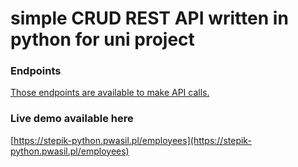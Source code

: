 # simple CRUD REST API written in python for uni project

### Endpoints

[Those endpoints are available to make API calls.](https://stepik-python.pwasil.pl/docs)

### Live demo available here
[https://stepik-python.pwasil.pl/employees](https://stepik-python.pwasil.pl/employees)
